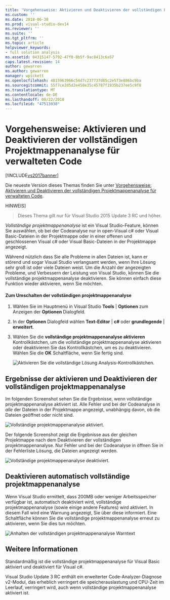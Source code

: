 ```yaml
---
title: 'Vorgehensweise: Aktivieren und Deaktivieren der vollständigen Projektmappenanalyse für verwalteten Code | Microsoft-Dokumentation'
ms.custom: ''
ms.date: 2018-06-30
ms.prod: visual-studio-dev14
ms.reviewer: ''
ms.suite: ''
ms.tgt_pltfrm: ''
ms.topic: article
helpviewer_keywords:
- full solution analysis
ms.assetid: 04315147-5792-47f0-8b5f-9ac8413c6a57
caps.latest.revision: 14
author: gewarren
ms.author: gewarren
manager: wpickett
ms.openlocfilehash: 4815963966c54d7c237737d85c2e573e886bc9ba
ms.sourcegitcommit: 55f7ce2d5d2e458e35c45787f1935b237ee5c9f8
ms.translationtype: MT
ms.contentlocale: de-DE
ms.lasthandoff: 08/22/2018
ms.locfileid: "47513930"
---
```

# <a name="how-to-enable-and-disable-full-solution-analysis-for-managed-code"></a>Vorgehensweise: Aktivieren und Deaktivieren der vollständigen Projektmappenanalyse für verwalteten Code
[!INCLUDE[vs2017banner](../includes/vs2017banner.md)]

Die neueste Version dieses Themas finden Sie unter [Vorgehensweise: Aktivieren und Deaktivieren der vollständigen Projektmappenanalyse für verwalteten Code](https://docs.microsoft.com/visualstudio/code-quality/how-to-enable-and-disable-full-solution-analysis-for-managed-code).  
  
HINWEIS]
>  Dieses Thema gilt nur für Visual Studio 2015 Update 3 RC und höher.  
  
 *Vollständige projektmappenanalyse* ist ein Visual Studio-Feature, können Sie auswählen, ob bei der Codeanalyse nur in open-Visual c# oder Visual Basic-Dateien in der Projektmappe oder in einer offenen und geschlossenen Visual c# oder Visual Basic-Dateien in der Projektmappe angezeigt.  
  
 Während nützlich dass Sie alle Probleme in allen Dateien ist, kann er störend und sogar Visual Studio verlangsamt werden, wenn Ihre Lösung sehr groß ist oder viele Dateien weist.  Um die Anzahl der angezeigten Probleme, und Verbessern der Leistung von Visual Studio, können Sie die vollständige projektmappenanalyse deaktivieren. Sie können einfach diese Funktion wieder aktivieren, wenn Sie möchten.  
  
#### <a name="to-toggle-full-solution-analysis"></a>Zum Umschalten der vollständigen projektmappenanalyse  
  
1.  Wählen Sie im Hauptmenü in Visual Studio **Tools** &#124; **Optionen** zum Anzeigen der **Optionen** Dialogfeld.  
  
2.  In der **Optionen** Dialogfeld wählen **Text-Editor** &#124; **c#** oder **grundlegende** &#124; **erweitert**.  
  
3.  Wählen Sie die **vollständige projektmappenanalyse aktivieren** Kontrollkästchen, um die vollständige projektmappenanalyse aktivieren oder deaktivieren Sie das Kontrollkästchen, um es zu deaktivieren. Wählen Sie die **OK** Schaltfläche, wenn Sie fertig sind.  
  
     ![Aktivieren Sie die vollständige Lösung Analysis-Kontrollkästchen. ](../code-quality/media/fsa-toolsoptions.png "FSA_ToolsOptions")  
  
## <a name="results-of-enabling-and-disabling-full-solution-analysis"></a>Ergebnisse der aktivieren und Deaktivieren der vollständigen projektmappenanalyse  
 Im folgenden Screenshot sehen Sie die Ergebnisse, wenn vollständige projektmappenanalyse aktiviert ist. Alle Fehler und bei der Codeanalyse in *alle* der Dateien in der Projektmappe angezeigt, unabhängig davon, ob die Dateien geöffnet oder nicht sind.  
  
 ![Vollständige projektmappenanalyse aktiviert. ](../code-quality/media/fsa-enabled.png "FSA_Enabled")  
  
 Der folgende Screenshot zeigt die Ergebnisse aus der gleichen Projektmappe nach dem Deaktivieren der vollständigen projektmappenanalyse. Nur Fehler und bei der Codeanalyse in öffnen Sie in der Fehlerliste Lösung, die Dateien angezeigt werden.  
  
 ![Vollständige projektmappenanalyse deaktiviert. ](../code-quality/media/fsa-disabled.png "FSA_Disabled")  
  
## <a name="automatically-disabling-full-solution-analysis"></a>Deaktivieren automatisch vollständige projektmappenanalyse  
 Wenn Visual Studio ermittelt, dass 200MB oder weniger Arbeitsspeicher verfügbar ist, automatisch deaktiviert wird, vollständige projektmappenanalyse (sowie einige andere Features) wird aktiviert. In diesem Fall wird eine Warnung angezeigt, Sie über diese informiert. Eine Schaltfläche können Sie die vollständige projektmappenanalyse erneut zu aktivieren, wenn Sie dies tun möchten.  
  
 ![Anhalten der vollständigen projektmappenanalyse Warntext](../code-quality/media/fsa-alert.png "FSA_Alert")  
  
## <a name="additional-details"></a>Weitere Informationen  
 Standardmäßig ist die vollständige projektmappenanalyse für Visual Basic aktiviert und deaktiviert für Visual c#.  
  
 Visual Studio Update 3 RC enthält ein erweiterter Code-Analyzer-Diagnose v2-Modul, das erheblich verringert die speicherauslastung und CPU-Zeit im Leerlauf, verringert wird, auch wenn vollständige projektmappenanalyse aktiviert ist.



